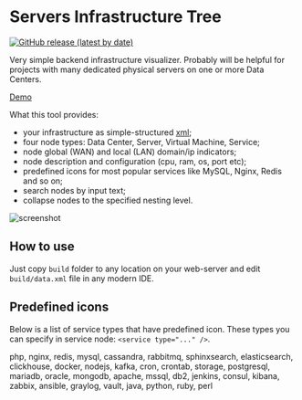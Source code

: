 # Servers Infrastructure Tree

[![GitHub release (latest by date)](https://img.shields.io/github/v/release/horpia/srv-tree.svg?style=flat)]()  

Very simple backend infrastructure visualizer. Probably will be helpful for projects with many dedicated physical 
servers on one or more Data Centers.

[Demo](https://horpia.github.io/srv-tree/build/)

What this tool provides:

- your infrastructure as simple-structured [xml](/public/data);
- four node types: Data Center, Server, Virtual Machine, Service;
- node global (WAN) and local (LAN) domain/ip indicators;
- node description and configuration (cpu, ram, os, port etc);
- predefined icons for most popular services like MySQL, Nginx, Redis and so on;
- search nodes by input text;
- collapse nodes to the specified nesting level.

![screenshot](https://user-images.githubusercontent.com/8748590/100553184-64f58b80-329d-11eb-989d-f88b2bbd6442.png)


## How to use

Just copy `build` folder to any location on your web-server and edit `build/data.xml` file in any modern IDE.

## Predefined icons

Below is a list of service types that have predefined icon. 
These types you can specify in service node: `<service type="..." />`.

php, nginx, redis, mysql, cassandra,
rabbitmq, sphinxsearch, elasticsearch, clickhouse,
docker, nodejs, kafka, cron, crontab, storage,
postgresql, mariadb, oracle, mongodb, apache, mssql,
db2, jenkins, consul, kibana, zabbix, ansible, graylog, 
vault, java, python, ruby, perl